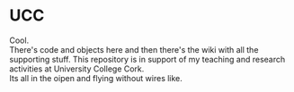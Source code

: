 UCC
===

Cool.  
There's code and objects here and then there's the wiki with all the supporting stuff. 
This repository is in support of my teaching and research activities at University College Cork.  
Its all in the oipen and flying without wires like. 
